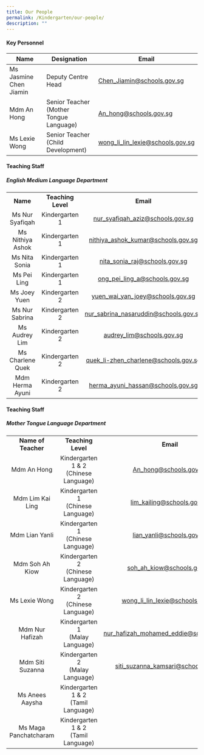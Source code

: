 ```yaml
---
title: Our People
permalink: /Kindergarten/our-people/
description: ""
---
```

#### Key Personnel


| **Name** | **Designation** | **Email** |
| -------- | -------- | -------- |
| Ms Jasmine Chen Jiamin      | Deputy Centre Head<br>    | Chen_Jiamin@schools.gov.sg    |
| Mdm An Hong       | Senior Teacher <br> (Mother Tongue Language)    | An_hong@schools.gov.sg    |
| Ms Lexie Wong      |  Senior Teacher <br> (Child Development)    | wong_li_lin_lexie@schools.gov.sg |

#### Teaching Staff
##### English Medium Language Department 

|   |   |    |
|:---:|:---:|:---:|
| **Name** | **Teaching Level** | **Email** | 
|  Ms Nur Syafiqah | Kindergarten 1 <br> |nur_syafiqah_aziz@schools.gov.sg |
|  Ms Nithiya Ashok |  Kindergarten 1<br> |nithiya_ashok_kumar@schools.gov.sg |
|  Ms Nita Sonia |  Kindergarten 1<br> |nita_sonia_raj@schools.gov.sg |
|  Ms Pei Ling  |  Kindergarten 1<br> |ong_pei_ling_a@schools.gov.sg |
|  Ms Joey Yuen |  Kindergarten 2<br> |yuen_wai_yan_joey@schools.gov.sg |
|  Ms Nur Sabrina |  Kindergarten 2<br> |nur_sabrina_nasaruddin@schools.gov.sg |
|  Ms Audrey Lim |   Kindergarten 2<br> |audrey_lim@schools.gov.sg |
|  Ms Charlene Quek |   Kindergarten 2<br> |quek_li-zhen_charlene@schools.gov.sg |
|  Mdm Herma Ayuni |   Kindergarten 2<br> |herma_ayuni_hassan@schools.gov.sg |




#### Teaching Staff
##### Mother Tongue Language Department  

||| |
|:---:|:---:|:---:|
| **Name of Teacher** | **Teaching Level** |**Email** |
| Mdm An Hong | Kindergarten 1 &amp; 2 <br> (Chinese Language)<br> |An_hong@schools.gov.sg |
| Mdm Lim Kai Ling | Kindergarten 1 <br>(Chinese Language)<br> |lim_kailing@schools.gov.sg |
| Mdm Lian Yanli | Kindergarten 1 <br>(Chinese Language)<br> |lian_yanli@schools.gov.sg |
| Mdm Soh Ah Kiow | Kindergarten 2 <br>(Chinese Language)<br> |soh_ah_kiow@schools.gov.sg |
| Ms Lexie Wong  |  Kindergarten 2<br> (Chinese Language)<br> |wong_li_lin_lexie@schools.gov.sg |
| Mdm Nur Hafizah | Kindergarten 1<br> (Malay Language)<br> |nur_hafizah_mohamed_eddie@schools.gov.sg |
| Mdm Siti Suzanna |  Kindergarten 2<br> (Malay Language)<br> |siti_suzanna_kamsari@schools.gov.sg |
|  Ms Anees Aaysha | Kindergarten 1 &amp; 2<br> (Tamil Language) |
| Ms Maga Panchatcharam | Kindergarten 1 &amp; 2<br> (Tamil Language) |